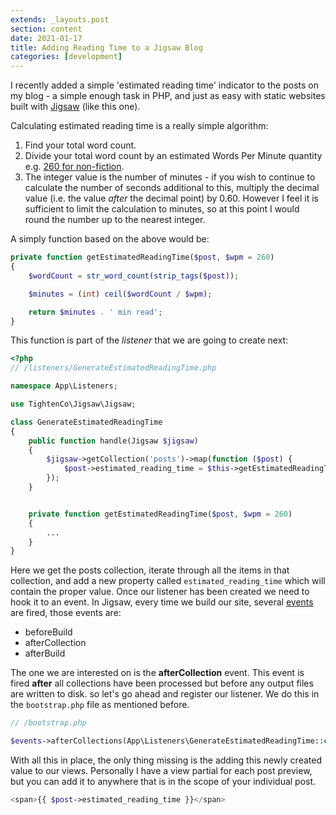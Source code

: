 ```yaml
---
extends: _layouts.post
section: content
date: 2021-01-17
title: Adding Reading Time to a Jigsaw Blog
categories: [development]
---
```


I recently added a simple 'estimated reading time' indicator to the posts on my blog - a simple enough task in PHP, and just as easy with static websites built with [Jigsaw](https://jigsaw.tighten.co) (like this one).

Calculating estimated reading time is a really simple algorithm:

1. Find your total word count.
2. Divide your total word count by an estimated Words Per Minute quantity e.g. [260 for non-fiction](https://www.researchgate.net/publication/332380784_How_many_words_do_we_read_per_minute_A_review_and_meta-analysis_of_reading_rate).
3. The integer value is the number of minutes - if you wish to continue to calculate the number of seconds additional to this, multiply the decimal value (i.e. the value _after_ the decimal point) by 0.60.  However I feel it is sufficient to limit the calculation to minutes, so at this point I would round the number up to the nearest integer.

A simply function based on the above would be:

```php
private function getEstimatedReadingTime($post, $wpm = 260)
{
    $wordCount = str_word_count(strip_tags($post));

    $minutes = (int) ceil($wordCount / $wpm);

    return $minutes . ' min read';
}

```

This function is part of the _listener_ that we are going to create next:

```php
<?php
// /listeners/GenerateEstimatedReadingTime.php

namespace App\Listeners;

use TightenCo\Jigsaw\Jigsaw;

class GenerateEstimatedReadingTime
{
    public function handle(Jigsaw $jigsaw)
    {
        $jigsaw->getCollection('posts')->map(function ($post) {
            $post->estimated_reading_time = $this->getEstimatedReadingTime($post);
        });
    }


    private function getEstimatedReadingTime($post, $wpm = 260)
	{
		...
	}
}
```

Here we get the posts collection, iterate through all the items in that collection, and add a new property called `estimated_reading_time` which will contain the proper value. Once our listener has been created we need to hook it to an event. In Jigsaw, every time we build our site, several [events](https://jigsaw.tighten.co/docs/event-listeners/) are fired, those events are:

* beforeBuild
* afterCollection
* afterBuild

The one we are interested on is the **afterCollection** event. This event is fired **after** all collections have been processed but before any output files are written to disk. so let's go ahead and register our listener. We do this in the `bootstrap.php` file as mentioned before.

```php
// /bootstrap.php

$events->afterCollections(App\Listeners\GenerateEstimatedReadingTime::class);

```

With all this in place, the only thing missing is the adding this newly created value to our views. Personally I have a view partial for each post preview, but you can add it to anywhere that is in the scope of your individual post.

```php
<span>{{ $post->estimated_reading_time }}</span>
```

